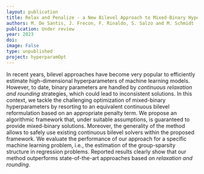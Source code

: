 ```yaml
---
layout: publication
title: Relax and Penalize - a New Bilevel Approach to Mixed-Binary Hyperparameter Optimization
authors: M. De Santis, J. Frecon, F. Rinaldo, S. Salzo and M. Schmidt
publication: Under review
year: 2023
doi:
image: False
type: unpublished
project: hyperparamOpt
---
```



In recent years, bilevel approaches have become very popular to efficiently estimate high-dimensional hyperparameters of machine learning models. However, to date, binary parameters are handled by *continuous relaxation and rounding* strategies, which could lead to inconsistent solutions. In this context, we tackle the challenging optimization of mixed-binary hyperparameters by resorting to an equivalent continuous bilevel reformulation based on an appropriate penalty term. We propose an algorithmic framework that, under suitable assumptions, is guaranteed to provide mixed-binary solutions. Moreover, the generality of the method allows to safely use existing continuous bilevel solvers within the proposed framework. We evaluate the performance of our approach for a specific machine learning problem, i.e., the estimation of the group-sparsity structure in regression problems. Reported results clearly show that our method outperforms state-of-the-art approaches based on *relaxation and rounding*.
